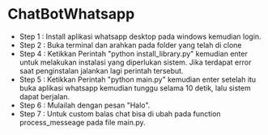 # ChatBotWhatsapp
- Step 1 : Install aplikasi whatsapp desktop pada windows kemudian login.
- Step 2 : Buka terminal dan arahkan pada folder yang telah di clone
- Step 4 : Ketikkan Perintah "python install_library.py" kemudian enter untuk melakukan instalasi yang diperlukan sistem. Jika terdapat error saat penginstalan jalankan lagi perintah tersebut.
- Step 5 : Ketikkan Perintah "python main.py" kemudian enter setelah itu buka aplikasi whatsapp kemudian tunggu selama 10 detik, lalu sistem dapat berjalan.
- Step 6 : Mulailah dengan pesan "Halo".
- Step 7 : Untuk custom balas chat bisa di ubah pada function process_messeage pada file main.py.
